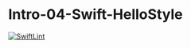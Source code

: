 # Intro-04-Swift-HelloStyle

[![SwiftLint](https://github.com/ICS4U-Programming-Keiden-B/Intro-04-Swift-HelloStyle/actions/workflows/main.yml/badge.svg)](https://github.com/ICS4U-Programming-Keiden-B/Intro-04-Swift-HelloStyle/actions/workflows/main.yml)
